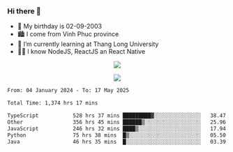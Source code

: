 ### Hi there 👋
- 🎂 My birthday is 02-09-2003
- 🏙️ I come from Vinh Phuc province
- 🌱 I’m currently learning at Thang Long University
- 🧑‍💻 I know NodeJS, ReactJS an React Native
<p align="center"><img src="https://github-readme-stats.vercel.app/api?username=tmquang0209&show_icons=true&theme=gradient"></p>
<p align="center"><img src="https://github-readme-stats.vercel.app/api/top-langs/?username=tmquang0209&hide=scss,css&langs_count=10"></p>
<!--START_SECTION:waka-->

```txt
From: 04 January 2024 - To: 17 May 2025

Total Time: 1,374 hrs 17 mins

TypeScript           528 hrs 37 mins █████████▓░░░░░░░░░░░░░░░   38.47 %
Other                356 hrs 45 mins ██████▒░░░░░░░░░░░░░░░░░░   25.96 %
JavaScript           246 hrs 32 mins ████▒░░░░░░░░░░░░░░░░░░░░   17.94 %
Python               75 hrs 38 mins  █▒░░░░░░░░░░░░░░░░░░░░░░░   05.50 %
Java                 46 hrs 35 mins  █░░░░░░░░░░░░░░░░░░░░░░░░   03.39 %
```

<!--END_SECTION:waka-->
